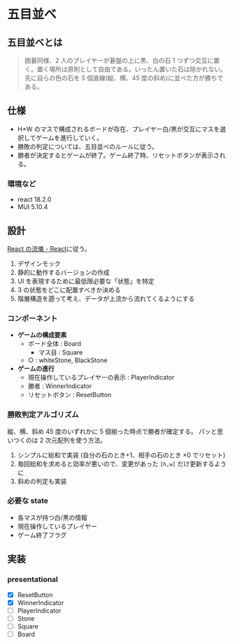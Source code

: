 # 五目並べ

## 五目並べとは

> 囲碁同様、2 人のプレイヤーが碁盤の上に黒、白の石 1 つずつ交互に置く。置く場所は原則として自由である。いったん置いた石は除かれない。先に自らの色の石を 5 個直線(縦、横、45 度の斜め)に並べた方が勝ちである。

## 仕様

- H×W のマスで構成されるボードが存在、プレイヤー白/黒が交互にマスを選択してゲームを進行していく。
- 勝敗の判定については、五目並べのルールに従う。
- 勝者が決定するとゲームが終了。ゲーム終了時、リセットボタンが表示される。

### 環境など

- react 18.2.0
- MUI 5.10.4

## 設計

[React の流儀 - React](https://ja.reactjs.org/docs/thinking-in-react.html)に従う。

1. デザインモック
2. 静的に動作するバージョンの作成
3. UI を表現するために最低限必要な「状態」を特定
4. 3 の状態をどこに配置すべきか決める
5. 階層構造を遡って考え、データが上流から流れてくるようにする

### コンポーネント

- **ゲームの構成要素**
  - ボード全体 : Board
    - マス目 : Square
  - ○ : whiteStone, BlackStone
- **ゲームの進行**
  - 現在操作しているプレイヤーの表示 : PlayerIndicator
  - 勝者 : WinnerIndicator
  - リセットボタン : ResetButton

### 勝敗判定アルゴリズム

縦、横、斜め 45 度のいずれかに 5 個揃った時点で勝者が確定する。
パッと思いつくのは 2 次元配列を使う方法。

1. シンプルに総和で実装 (自分の石のとき+1、相手の石のとき ×0 でリセット)
2. 毎回総和を求めると効率が悪いので、変更があった `[h,w]` だけ更新するように
3. 斜めの判定も実装

### 必要な state

- 各マスが持つ白/黒の情報
- 現在操作しているプレイヤー
- ゲーム終了フラグ

## 実装

### presentational

- [x] ResetButton
- [x] WinnerIndicator
- [ ] PlayerIndicator
- [ ] Stone
- [ ] Square
- [ ] Board
